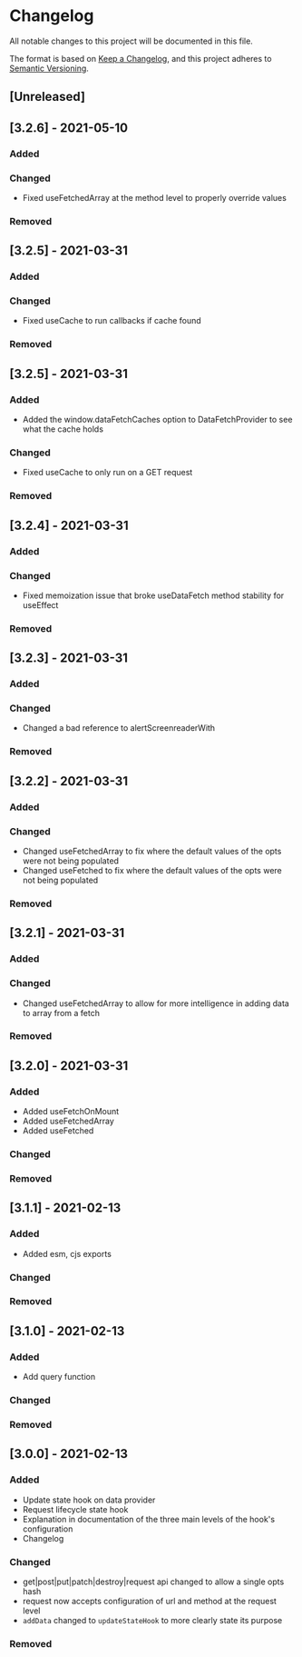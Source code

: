 # Changelog

All notable changes to this project will be documented in this file.

The format is based on [Keep a Changelog](https://keepachangelog.com/en/1.0.0/),
and this project adheres to [Semantic Versioning](https://semver.org/spec/v2.0.0.html).

## [Unreleased]

## [3.2.6] - 2021-05-10

### Added

### Changed

- Fixed useFetchedArray at the method level to properly override values

### Removed

## [3.2.5] - 2021-03-31

### Added

### Changed

- Fixed useCache to run callbacks if cache found

### Removed

## [3.2.5] - 2021-03-31

### Added

- Added the window.dataFetchCaches option to DataFetchProvider to see what the cache holds

### Changed

- Fixed useCache to only run on a GET request

### Removed

## [3.2.4] - 2021-03-31

### Added

### Changed

- Fixed memoization issue that broke useDataFetch method stability for useEffect

### Removed

## [3.2.3] - 2021-03-31

### Added

### Changed

- Changed a bad reference to alertScreenreaderWith

### Removed

## [3.2.2] - 2021-03-31

### Added

### Changed

- Changed useFetchedArray to fix where the default values of the opts were not being populated
- Changed useFetched to fix where the default values of the opts were not being populated

### Removed

## [3.2.1] - 2021-03-31

### Added

### Changed

- Changed useFetchedArray to allow for more intelligence in adding data to array from a fetch

### Removed

## [3.2.0] - 2021-03-31

### Added

- Added useFetchOnMount
- Added useFetchedArray
- Added useFetched

### Changed

### Removed

## [3.1.1] - 2021-02-13

### Added

- Added esm, cjs exports

### Changed

### Removed

## [3.1.0] - 2021-02-13

### Added

- Add query function

### Changed

### Removed

## [3.0.0] - 2021-02-13

### Added

- Update state hook on data provider
- Request lifecycle state hook
- Explanation in documentation of the three main levels of the hook's configuration
- Changelog

### Changed

- get|post|put|patch|destroy|request api changed to allow a single opts hash
- request now accepts configuration of url and method at the request level
- `addData` changed to `updateStateHook` to more clearly state its purpose

### Removed

